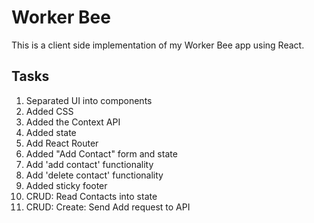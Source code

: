 # Worker Bee

This is a client side implementation of my Worker Bee app using React.

## Tasks

1. Separated UI into components
2. Added CSS
3. Added the Context API
4. Added state
5. Add React Router
6. Added "Add Contact" form and state
7. Add 'add contact' functionality
8. Add 'delete contact' functionality
9. Added sticky footer
10. CRUD: Read Contacts into state
11. CRUD: Create: Send Add request to API
